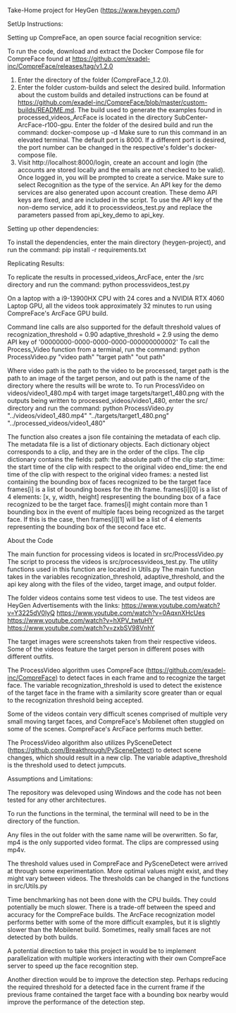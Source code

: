 Take-Home project for HeyGen (https://www.heygen.com/)

SetUp Instructions:

Setting up CompreFace, an open source facial recognition service: 

To run the code, download and extract the Docker Compose file for CompreFace found at https://github.com/exadel-inc/CompreFace/releases/tag/v1.2.0

1. Enter the directory of the folder (CompreFace_1.2.0).
3. Enter the folder custom-builds and select the desired build. Information about the custom builds and detailed instructions can be found at https://github.com/exadel-inc/CompreFace/blob/master/custom-builds/README.md. The build used to generate the examples found in processed_videos_ArcFace is located in the directory SubCenter-ArcFace-r100-gpu. Enter the folder of the desired build and run the command: docker-compose up -d 
Make sure to run this command in an elevated terminal.
The default port is 8000. If a different port is desired, the port number can be changed in the respective's folder's docker-compose file.
4. Visit http://localhost:8000/login, create an account and login (the accounts are stored locally and the emails are not checked to be valid). Once logged in, you will be prompted to create a service. Make sure to select Recognition as the type of the service. An API key for the demo services are also generated upon account creation. These demo API keys are fixed, and are included in the script. To use the API key of the non-demo service, add it to processvideos_test.py and replace the parameters passed from api_key_demo to api_key.

Setting up other dependencies: 

To install the dependencies, enter the main directory (heygen-project), and run the command: pip install -r requirements.txt

Replicating Results:

To replicate the results in processed_videos_ArcFace, enter the /src directory and run the command: python processvideos_test.py

On a laptop with a i9-13900HX CPU with 24 cores and a NVIDIA RTX 4060 Laptop GPU, all the videos took approximately 32 minutes to run using CompreFace's ArcFace GPU build.

Command line calls are also supported for the default threshold values of recognization_threshold = 0.90
adaptive_threshold = 2.9
using the demo API key of '00000000-0000-0000-0000-000000000002'
To call the Process_Video function from a terminal, run the command:
python ProcessVideo.py "video path" "target path" "out path"

Where video path is the path to the video to be processed, target path is the path to an image of the target person, and out path is the name of the directory where the results will be wrote to.
To run ProcessVideo on videos/video1_480.mp4 with target image targets/target1_480.png with the outputs being written to processed_videos/video1_480, enter the src/ directory and run the command:
python ProcessVideo.py "../videos/video1_480.mp4" "../targets/target1_480.png" "../processed_videos/video1_480"

The function also creates a json file containing the metadata of each clip.
The metadata file is a list of dictionary objects. Each dictionary object corresponds to a clip, and they are in the order of the clips.
The clip dictionary contains the fields:
path: the absolute path of the clip
start_time: the start time of the clip with respect to the original video
end_time: the end time of the clip with respect to the original video
frames: a nested list containing the bounding box of faces recognized to be the target face
frames[i] is a list of bounding boxes for the ith frame.
frames[i][0] is a list of 4 elements: [x, y, width, height] respresenting the bounding box of a face recognized to be the target face.
frames[i] might contain more than 1 bounding box in the event of multiple faces being recognized as the target face. If this is the case, then frames[i][1] will be a list of 4 elements representing the bounding box of the second face etc.


About the Code

The main function for processing videos is located in src/ProcessVideo.py
The script to process the videos is src/processvideos_test.py.
The utility functions used in this function are located in Utils.py
The main function takes in the variables recognization_threshold, adaptive_threshold, and the api key along with the files of the video, target image, and output folder.

The folder videos contains some test videos to use. The test videos are HeyGen Advertisements with the links:
https://www.youtube.com/watch?v=Y3225dV0lyQ
https://www.youtube.com/watch?v=0AqxnXHcUes
https://www.youtube.com/watch?v=hXPV_twtuHY
https://www.youtube.com/watch?v=zxbSV98VnhY

The target images were screenshots taken from their respective videos. Some of the videos feature the target person in different poses with different outfits. 

The ProcessVideo algorithm uses CompreFace (https://github.com/exadel-inc/CompreFace) to detect faces in each frame and to recognize the target face. The variable recognization_threshold is used to detect the existence of the target face in the frame with a similarity score greater than or equal to the recognization threshold being accepted.

Some of the videos contain very difficult scenes comprised of multiple very small moving target faces, and CompreFace's Mobilenet often stuggled on some of the scenes. CompreFace's ArcFace performs much better.

The ProcessVideo algorithm also utilizes PySceneDetect (https://github.com/Breakthrough/PySceneDetect) to detect scene changes, which should result in a new clip. The variable adaptive_threshold is the threshold used to detect jumpcuts.

Assumptions and Limitations:

The repository was delevoped using Windows and the code has not been tested for any other architectures.

To run the functions in the terminal, the terminal will need to be in the directory of the function.

Any files in the out folder with the same name will be overwritten.
So far, mp4 is the only supported video format. The clips are compressed using mp4v.

The threshold values used in CompreFace and PySceneDetect were arrived at through some experimentation. More optimal values might exist, and they might vary between videos. The thresholds can be changed in the functions in src/Utils.py

Time benchmarking has not been done with the CPU builds. They could potentially be much slower.
There is a trade-off between the speed and accuracy for the CompreFace builds. The ArcFace recognization model performs better with some of the more difficult examples, but it is slightly slower than the Mobilenet build. Sometimes, really small faces are not detected by both builds.




A potential direction to take this project in would be to implement parallelization with multiple workers interacting with their own CompreFace server to speed up the face recognition step.

Another direction would be to improve the detection step. Perhaps reducing the required threshold for a detected face in the current frame if the previous frame contained the target face with a bounding box nearby would improve the performance of the detection step.
